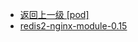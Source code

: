 - [返回上一级 [pod]](服务部署/Nginx/模板/nginx-1.24.0/Openresty/openresty-1.21.4.3-win64/pod/)
- [redis2-nginx-module-0.15](服务部署/Nginx/模板/nginx-1.24.0/Openresty/openresty-1.21.4.3-win64/pod/redis2-nginx-module-0.15/)

